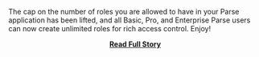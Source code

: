 <p>The cap on the number of roles you are allowed to have in your Parse application has been lifted, and all Basic, Pro, and Enterprise Parse users can now create unlimited roles for rich access control. Enjoy!</p>
<center><p><a href="http://blog.parse.com/2013/05/09/creation-of-roles-is-now-unlimited-for-all-users/" style='padding:25px; font-sze:18px; font-weight: bold;'>Read Full Story</a></p></center>

